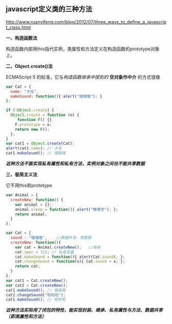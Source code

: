 ## javascript定义类的三种方法

http://www.ruanyifeng.com/blog/2012/07/three_ways_to_define_a_javascript_class.html



**一、构造函数法** 

构造函数内部用this指代实例，类属性和方法定义在构造函数的prototype对象上。

**二、Object.create()法** 

ECMAScript 5 的标准，它与*构造函数继承中提到的* **空对象作中介** 的方式很像

```javascript
var Cat = {
  name: "大毛",
  makeSound: function(){ alert("喵喵喵"); }
};

if (!Object.create) {
  Object.create = function (o) {
     function F() {}
    F.prototype = o;
    return new F();
  };
}
var cat1 = Object.create(Cat);
alert(cat1.name); // 大毛
cat1.makeSound(); // 喵喵喵
```

***这种方法不能实现私有属性和私有方法，实例对象之间也不能共享数据***  



**三、极简主义法** 

它不用this和prototype

```javascript
var Animal = {
  createNew: function() {
    var animal = {};
    animal.sleep = function(){ alert("睡懒觉"); };
    return animal;
  }
};

var Cat = {
  sound : "喵喵喵",	//数据共享，类数据
  createNew: function(){
    var cat = Animal.createNew();	//继承
    cat.spec = 111;	// 私有变量
    cat.makeSound = function(){ alert(Cat.sound); };
    cat.changeSound = function(x){ Cat.sound = x; };
    return cat;
  }
};
var cat1 = Cat.createNew();
var cat2 = Cat.createNew();
cat1.makeSound(); // 喵喵喵
cat2.changeSound("啦啦啦");
cat1.makeSound(); // 啦啦啦
```

***这种方法实际用了闭包的特性，能实现封装、继承、私有属性与方法、数据共享（即类属性和方法）*** 